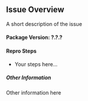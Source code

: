 ## Issue Overview
A short description of the issue

#### Package Version: ?.?.?

#### Repro Steps
- Your steps here...

##### Other Information
Other information here
